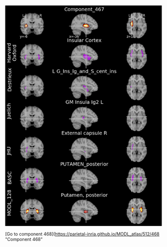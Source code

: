 


![467](preliminary/467.jpg "Component 467")

[Go to component 468](https://parietal-inria.github.io/MODL_atlas/512/468 "Component 468"